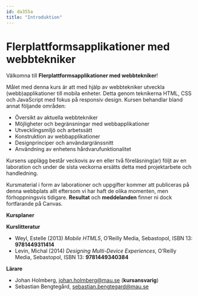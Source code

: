 ```yaml
---
id: da355a
title: "Introduktion"
---
```


# Flerplattformsapplikationer med webbtekniker

Välkomna till **Flerplattformsapplikationer med webbtekniker**!

Målet med denna kurs är att med hjälp av webbtekniker utveckla (webb)applikationer till mobila enheter. Detta genom teknikerna HTML, CSS och JavaScript med fokus på responsiv design. Kursen behandlar bland annat följande områden:

* Översikt av aktuella webbtekniker
* Möjligheter och begränsningar med webbapplikationer
* Utvecklingsmiljö och arbetssätt
* Konstruktion av webbapplikationer
* Designprinciper och användargränssnitt
* Användning av enhetens hårdvarufunktionalitet

Kursens upplägg består veckovis av en eller två föreläsning(ar) följt av en laboration och under de sista veckorna ersätts detta med projektarbete och handledning.

Kursmaterial i form av laborationer och uppgifter kommer att publiceras på denna webbplats allt eftersom vi har haft de olika momenten, men förhoppningsvis tidigare. **Resultat** och **meddelanden** finner ni dock fortfarande på Canvas.

**Kursplaner**


**Kurslitteratur**

* Weyl, Estelle (2013) *Mobile HTML5*, O’Reilly Media, Sebastopol, ISBN 13: **9781449311414**
* Levin, Michal (2014) *Designing Multi-Device Experiences*, O’Reilly Media, Sebastopol, ISBN 13: **9781449340384**

**Lärare**

* Johan Holmberg, johan.holmberg@mau.se (**kursansvarig**)
* Sebastian Bengtegård, sebastian.bengtegard@mau.se
